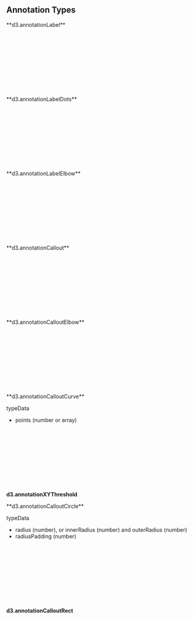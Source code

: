## Annotation Types

<p id="annotation-label">**d3.annotationLabel**</p>
<svg class="example" id="annotation-label-example"></svg>

<p id="annotation-labeldots">**d3.annotationLabelDots**</p>
<svg class="example" id="annotation-labeldots-example"></svg>

<p id="annotation-labelelbow">**d3.annotationLabelElbow**</p>
<svg class="example" id="annotation-labelelbow-example"></svg>

<p id="annotation-callout">**d3.annotationCallout**</p>
<svg class="example" id="annotation-callout-example"></svg>

<p id="annotation-calloutelbow">**d3.annotationCalloutElbow**</p>
<svg class="example" id="annotation-calloutelbow-example"></svg>

<p id="annotation-calloutcurve">**d3.annotationCalloutCurve**</p>

typeData
- points (number or array)

<svg class="example" id="annotation-calloutcurve-example"></svg>


**d3.annotationXYThreshold**

<p id="annotation-calloutcircle">**d3.annotationCalloutCircle**</p>

typeData
- radius (number), or innerRadius (number) and outerRadius (number)
- radiusPadding (number)

<svg class="example" id="annotation-calloutcircle-example"></svg>

**d3.annotationCalloutRect**
